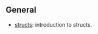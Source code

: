 ## General

- [structs][structs]: introduction to structs.

[structs]: https://docs.microsoft.com/en-us/dotnet/csharp/language-reference/builtin-types/struct
